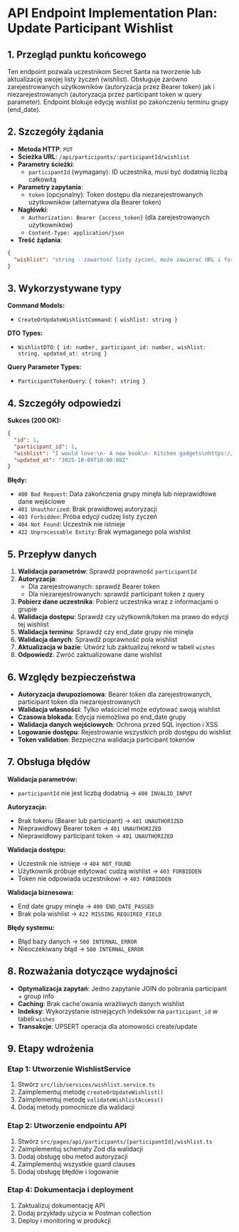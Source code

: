 # API Endpoint Implementation Plan: Update Participant Wishlist

## 1. Przegląd punktu końcowego

Ten endpoint pozwala uczestnikom Secret Santa na tworzenie lub aktualizację swojej listy życzeń (wishlist). Obsługuje zarówno zarejestrowanych użytkowników (autoryzacja przez Bearer token) jak i niezarejestrowanych (autoryzacja przez participant token w query parameter). Endpoint blokuje edycję wishlist po zakończeniu terminu grupy (end_date).

## 2. Szczegóły żądania

- **Metoda HTTP**: `PUT`
- **Ścieżka URL**: `/api/participants/:participantId/wishlist`
- **Parametry ścieżki**:
  - `participantId` (wymagany): ID uczestnika, musi być dodatnią liczbą całkowitą
- **Parametry zapytania**:
  - `token` (opcjonalny): Token dostępu dla niezarejestrowanych użytkowników (alternatywa dla Bearer token)
- **Nagłówki**:
  - `Authorization: Bearer {access_token}` (dla zarejestrowanych użytkowników)
  - `Content-Type: application/json`
- **Treść żądania**:
```json
{
  "wishlist": "string - zawartość listy życzeń, może zawierać URL i formatowanie tekstowe"
}
```

## 3. Wykorzystywane typy

**Command Models:**
- `CreateOrUpdateWishlistCommand`: `{ wishlist: string }`

**DTO Types:**
- `WishlistDTO`: `{ id: number, participant_id: number, wishlist: string, updated_at: string }`

**Query Parameter Types:**
- `ParticipantTokenQuery`: `{ token?: string }`

## 4. Szczegóły odpowiedzi

**Sukces (200 OK):**
```json
{
  "id": 1,
  "participant_id": 1,
  "wishlist": "I would love:\n- A new book\n- Kitchen gadgets\nhttps://example.com/my-wishlist",
  "updated_at": "2025-10-09T10:00:00Z"
}
```

**Błędy:**
- `400 Bad Request`: Data zakończenia grupy minęła lub nieprawidłowe dane wejściowe
- `401 Unauthorized`: Brak prawidłowej autoryzacji
- `403 Forbidden`: Próba edycji cudzej listy życzeń
- `404 Not Found`: Uczestnik nie istnieje
- `422 Unprocessable Entity`: Brak wymaganego pola wishlist

## 5. Przepływ danych

1. **Walidacja parametrów**: Sprawdź poprawność `participantId`
2. **Autoryzacja**: 
   - Dla zarejestrowanych: sprawdź Bearer token
   - Dla niezarejestrowanych: sprawdź participant token z query
3. **Pobierz dane uczestnika**: Pobierz uczestnika wraz z informacjami o grupie
4. **Walidacja dostępu**: Sprawdź czy użytkownik/token ma prawo do edycji tej wishlist
5. **Walidacja terminu**: Sprawdź czy end_date grupy nie minęła
6. **Walidacja danych**: Sprawdź poprawność pola wishlist
7. **Aktualizacja w bazie**: Utwórz lub zaktualizuj rekord w tabeli `wishes`
8. **Odpowiedź**: Zwróć zaktualizowane dane wishlist

## 6. Względy bezpieczeństwa

- **Autoryzacja dwupoziomowa**: Bearer token dla zarejestrowanych, participant token dla niezarejestrowanych
- **Walidacja własności**: Tylko właściciel może edytować swoją wishlist
- **Czasowa blokada**: Edycja niemożliwa po end_date grupy
- **Walidacja danych wejściowych**: Ochrona przed SQL injection i XSS
- **Logowanie dostępu**: Rejestrowanie wszystkich prób dostępu do wishlist
- **Token validation**: Bezpieczna walidacja participant tokenów

## 7. Obsługa błędów

**Walidacja parametrów:**
- `participantId` nie jest liczbą dodatnią → `400 INVALID_INPUT`

**Autoryzacja:**
- Brak tokenu (Bearer lub participant) → `401 UNAUTHORIZED`
- Nieprawidłowy Bearer token → `401 UNAUTHORIZED`
- Nieprawidłowy participant token → `401 UNAUTHORIZED`

**Walidacja dostępu:**
- Uczestnik nie istnieje → `404 NOT_FOUND`
- Użytkownik próbuje edytować cudzą wishlist → `403 FORBIDDEN`
- Token nie odpowiada uczestnikowi → `403 FORBIDDEN`

**Walidacja biznesowa:**
- End date grupy minęła → `400 END_DATE_PASSED`
- Brak pola wishlist → `422 MISSING_REQUIRED_FIELD`

**Błędy systemu:**
- Błąd bazy danych → `500 INTERNAL_ERROR`
- Nieoczekiwany błąd → `500 INTERNAL_ERROR`

## 8. Rozważania dotyczące wydajności

- **Optymalizacja zapytań**: Jedno zapytanie JOIN do pobrania participant + group info
- **Caching**: Brak cache'owania wrażliwych danych wishlist
- **Indeksy**: Wykorzystanie istniejących indeksów na `participant_id` w tabeli `wishes`
- **Transakcje**: UPSERT operacja dla atomowości create/update

## 9. Etapy wdrożenia

### Etap 1: Utworzenie WishlistService
1. Stwórz `src/lib/services/wishlist.service.ts`
2. Zaimplementuj metodę `createOrUpdateWishlist()`
3. Zaimplementuj metodę `validateWishlistAccess()`
4. Dodaj metody pomocnicze dla walidacji

### Etap 2: Utworzenie endpointu API
1. Stwórz `src/pages/api/participants/[participantId]/wishlist.ts`
2. Zaimplementuj schematy Zod dla walidacji
3. Dodaj obsługę obu metod autoryzacji
4. Zaimplementuj wszystkie guard clauses
5. Dodaj obsługę błędów i logowanie

<!-- ### Etap 3: Testowanie i walidacja
1. Testy jednostkowe dla WishlistService
2. Testy integracyjne endpointu
3. Testy bezpieczeństwa (autoryzacja, walidacja dostępu)
4. Testy przypadków błędnych (end date passed, etc.) -->

### Etap 4: Dokumentacja i deployment
1. Zaktualizuj dokumentację API
2. Dodaj przykłady użycia w Postman collection
3. Deploy i monitoring w produkcji
